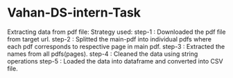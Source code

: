 # Vahan-DS-intern-Task
Extracting data from pdf file:
Strategy used:
step-1 : Downloaded the pdf file from target url.
step-2 : Splitted the main-pdf into individual pdfs where each pdf corresponds to respective page in main pdf.
step-3 : Extracted the names from all pdfs(pages).
step-4 : Cleaned the data using string operations
step-5 : Loaded the data into dataframe and converted into CSV file.
